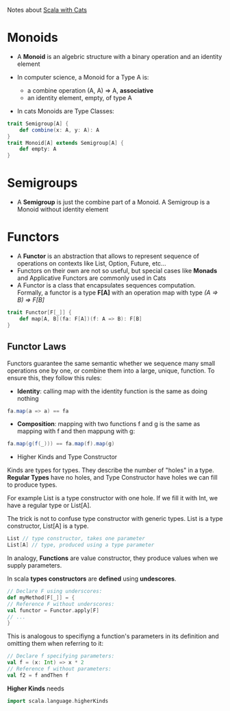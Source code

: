 Notes about [Scala with Cats](https://underscore.io/books/scala-with-cats/)

# Monoids

* A **Monoid** is an algebric structure with a binary operation and an identity element

* In computer science, a Monoid for a Type A is:
  * a combine operation (A, A) => A, **associative**
  * an identity element, empty, of type A
  
* In cats Monoids are Type Classes:

```scala
trait Semigroup[A] {
	def combine(x: A, y: A): A
}
trait Monoid[A] extends Semigroup[A] {
	def empty: A
}
```

# Semigroups

* A **Semigroup** is just the combine part of a Monoid. A Semigroup is a Monoid without identity element

# Functors

* A **Functor** is an abstraction that allows to represent sequence of operations on contexts like List, Option, Future, etc...
* Functors on their own are not so useful, but special cases like **Monads** and Applicative Functors are commonly used in Cats
* A Functor is a class that encapsulates sequences computation. Formally, a functor is a type **F[A]** with an operation map with type *(A => B) => F[B]*

```scala
trait Functor[F[_]] {
	def map[A, B](fa: F[A])(f: A => B): F[B]
}

```
## Functor Laws

Functors guarantee the same semantic whether we sequence many small operations one by one, or combine them into a large, unique, function.
To ensure this, they follow this rules:

  * **Identity**: calling map with the identity function is the same as doing nothing
  
  ```scala
  fa.map(a => a) == fa
  ```
  * **Composition**: mapping with two functions f and g is the same as mapping with f and then mappung with g:
  
  ```scala
  fa.map(g(f(_))) == fa.map(f).map(g)
  ```
* Higher Kinds and Type Constructor

Kinds are types for types. They describe the number of "holes" in a type. **Regular Types** have no holes, and Type Constructor have holes we can fill to produce types.

For example List is a type constructor with one hole. If we fill it with Int, we have a regular type or List[A].

The trick is not to confuse type constructor with generic types. List is a type constructor, List[A] is a type.

```scala
List // type constructor, takes one parameter
List[A] // type, produced using a type parameter
```

In analogy, **Functions** are value constructor, they produce values when we supply parameters.

In scala **types constructors** are **defined** using **undescores**.

```scala
// Declare F using underscores:
def myMethod[F[_]] = {
// Reference F without underscores:
val functor = Functor.apply[F]
// ...
}
```

This is analogous to specifiyng a function's parameters in its definition and omitting them when referring to it:

```scala
// Declare f specifying parameters:
val f = (x: Int) => x * 2
// Reference f without parameters:
val f2 = f andThen f
```

**Higher Kinds** needs 

```scala
import scala.language.higherKinds
```

  
